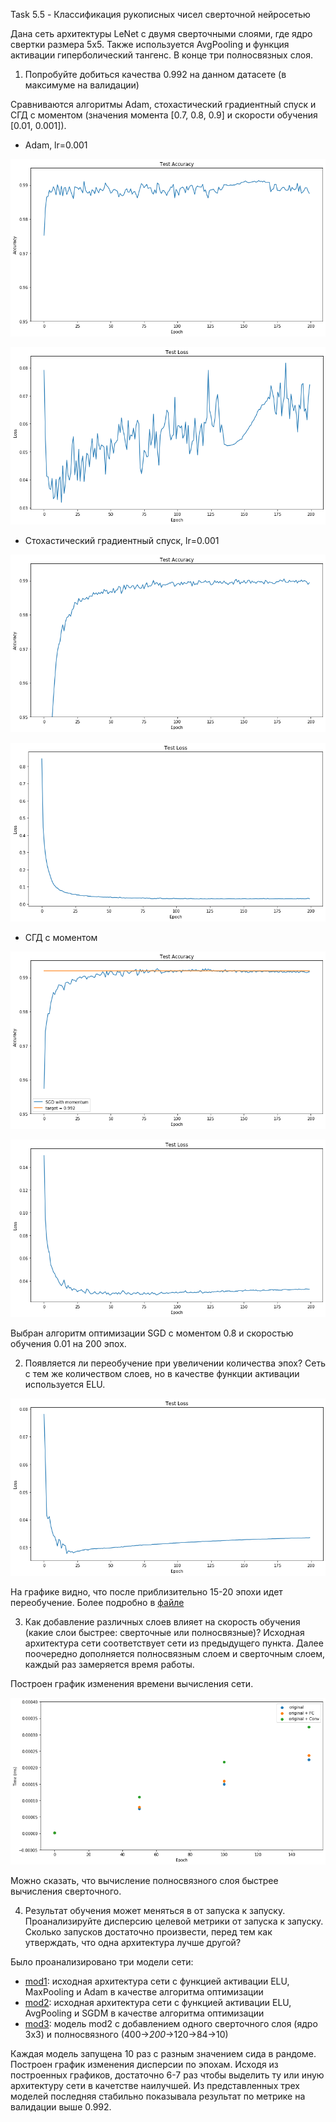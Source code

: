 Task 5.5 - Классификация рукописных чисел сверточной нейросетью

Дана сеть архитектуры LeNet с двумя сверточными слоями, где ядро свертки размера 5x5. Также используется AvgPooling и функция активации гиперболический тангенс. В конце три полносвязных слоя.

[//]: # (Image References)
[image1]: ./img/loss_adam.png "loss adam"

[//]: # (Image References)
[image2]: ./img/acc_adam.png "accuracy adam"

[//]: # (Image References)
[image3]: ./img/acc_sgd.png "accuracy SGD"

[//]: # (Image References)
[image4]: ./img/loss_sgd.png "loss SGD"

[//]: # (Image References)
[image5]: ./img/acc_sgd_0.8_0.01.png "accuracy SGDM"

[//]: # (Image References)
[image6]: ./img/loss_sgd_0.8_0.01.png "loss SGDM"

[//]: # (Image References)
[image7]: ./img/loss_avg_elu.png "loss overfit"

[//]: # (Image References)
[image8]: ./img/time.png "time"



1. Попробуйте добиться качества 0.992  на данном датасете (в максимуме на валидации)

Сравниваются алгоритмы Adam, стохастический градиентный спуск и СГД с моментом (значения момента [0.7, 0.8, 0.9] и скорости обучения [0.01, 0.001]).

- Adam, lr=0.001

![alt text][image2]

![alt text][image1]

- Стохастический градиентный спуск, lr=0.001

![alt text][image3]

![alt text][image4]

- СГД с моментом

![alt text][image5]

![alt text][image6]

Выбран алгоритм оптимизации SGD с моментом 0.8 и скоростью обучения 0.01 на 200 эпох.

2. Появляется ли переобучение при увеличении количества эпох?
Сеть с тем же количеством слоев, но в качестве функции активации используется ELU.

![alt text][image7]

На графике видно, что после приблизительно 15-20 эпохи идет переобучение.
Более подробно в [файле](./overfit.ipynb)

3. Как добавление различных слоев влияет на скорость обучения (какие слои быстрее: сверточные или полносвязные)?
Исходная архитектура сети соответствует сети из предыдущего пункта.
Далее поочередно дополняется полносвязным слоем и сверточным слоем, каждый раз замеряется время работы.

Построен график изменения времени вычисления сети.

![alt text][image8]

Можно сказать, что вычисление полносвязного слоя быстрее вычисления сверточного.

4. Результат обучения может меняться в от запуска к запуску. Проанализируйте дисперсию целевой метрики от запуска к запуску. Сколько запусков достаточно произвести, перед тем как утверждать, что одна архитектура лучше другой?

Было проанализировано три модели сети:
- [mod1](./mod1_plot.ipynb): исходная архитектура сети с функцией активации ELU, MaxPooling и Adam в качестве алгоритма оптимизации
- [mod2](./mod2_plot.ipynb): исходная архитектура сети с функцией активации ELU, AvgPooling и SGDM в качестве алгоритма оптимизации
- [mod3](./mod3_plot.ipynb): модель mod2 с добавлением одного сверточного слоя (ядро 3x3) и полносвязного (400->*200*->120->84->10)

Каждая модель запущена 10 раз с разным значением сида в рандоме.
Построен график изменения дисперсии по эпохам. Исходя из построенных графиков, достаточно 6-7 раз чтобы выделить ту или иную архитектуру сети в качетстве наилучшей. Из представленных трех моделей последняя стабильно показывала результат по метрике на валидации выше 0.992.

